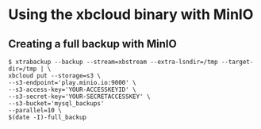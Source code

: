 # Using the xbcloud binary with MinIO

## Creating a full backup with MinIO

```shell
$ xtrabackup --backup --stream=xbstream --extra-lsndir=/tmp --target-dir=/tmp | \
xbcloud put --storage=s3 \
--s3-endpoint='play.minio.io:9000' \
--s3-access-key='YOUR-ACCESSKEYID' \
--s3-secret-key='YOUR-SECRETACCESSKEY' \
--s3-bucket='mysql_backups'
--parallel=10 \
$(date -I)-full_backup
```
